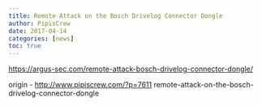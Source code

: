 ```yaml
---
title: Remote Attack on the Bosch Drivelog Connector Dongle
author: PipisCrew
date: 2017-04-14
categories: [news]
toc: true
---
```


https://argus-sec.com/remote-attack-bosch-drivelog-connector-dongle/

origin - http://www.pipiscrew.com/?p=7611 remote-attack-on-the-bosch-drivelog-connector-dongle